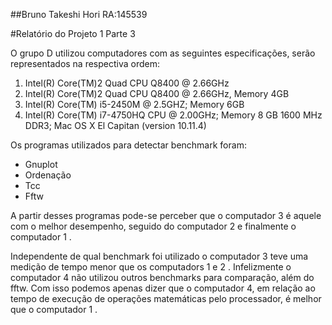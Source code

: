 ##Bruno Takeshi Hori        RA:145539

#Relatório do Projeto 1 Parte 3

O grupo D utilizou computadores com as seguintes especificações, serão representados na respectiva ordem:

1. Intel(R) Core(TM)2 Quad CPU    Q8400  @ 2.66GHz
2. Intel(R) Core(TM)2 Quad CPU    Q8400  @ 2.66GHz, Memory 4GB
3. Intel(R) Core(TM) i5-2450M @ 2.5GHZ; Memory 6GB
4. Intel(R) Core(TM) i7-4750HQ CPU @ 2.00GHz; Memory 8 GB 1600 MHz DDR3; Mac OS X El Capitan (version 10.11.4)

Os programas utilizados para detectar benchmark foram:

* Gnuplot
* Ordenação
* Tcc
* Fftw

A partir desses programas pode-se perceber que o computador 3 é aquele com o melhor desempenho, seguido do computador 2 e finalmente o computador 1 .

Independente de qual benchmark foi utilizado o computador 3 teve uma medição de tempo menor que os computadors 1 e 2 .
Infelizmente o computador 4 não utilizou outros benchmarks para comparação, além do fftw. 
Com isso podemos apenas dizer que o computador 4, em relação ao tempo de execução de operações matemáticas pelo processador, é melhor que o computador 1 .

